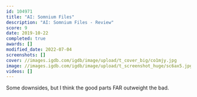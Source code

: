 ```yaml
---
id: 104971
title: "AI: Somnium Files"
description: "AI: Somnium Files - Review"
score: 9
date: 2019-10-22
completed: true
awards: []
modified_date: 2022-07-04
screenshots: []
cover: //images.igdb.com/igdb/image/upload/t_cover_big/co1mjy.jpg
image: //images.igdb.com/igdb/image/upload/t_screenshot_huge/sc6ax5.jpg
videos: []
---
```

Some downsides, but I think the good parts FAR outweight the bad.